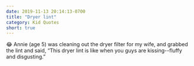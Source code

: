 ```yaml
---
date: 2019-11-13 20:14:13-0700
title: "Dryer lint"
category: Kid Quotes
short: true
---
```


😂 Annie (age 5) was cleaning out the dryer filter for my wife, and grabbed the lint and said, “This dryer lint is like when you guys are kissing--fluffy and disgusting.”
